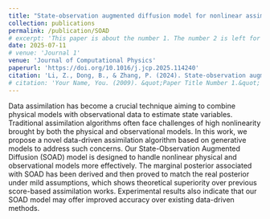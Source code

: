 ```yaml
---
title: "State-observation augmented diffusion model for nonlinear assimilation with unknown dynamics"
collection: publications
permalink: /publication/SOAD
# excerpt: 'This paper is about the number 1. The number 2 is left for future work.'
date: 2025-07-11
# venue: 'Journal 1'
venue: 'Journal of Computational Physics'
paperurl: 'https://doi.org/10.1016/j.jcp.2025.114240'
citation: 'Li, Z., Dong, B., & Zhang, P. (2024). State-observation augmented diffusion model for nonlinear assimilation with unknown dynamics. <i>Journal of Computational Physics</i>, page 114240'
# citation: 'Your Name, You. (2009). &quot;Paper Title Number 1.&quot; <i>Journal 1</i>. 1(1).'
---
```


Data assimilation has become a crucial technique aiming to combine physical models with observational data to estimate state variables. Traditional assimilation algorithms often face challenges of high nonlinearity brought by both the physical and observational models. In this work, we propose a novel data-driven assimilation algorithm based on generative models to address such concerns. Our State-Observation Augmented Diffusion (SOAD) model is designed to handle nonlinear physical and observational models more effectively. The marginal posterior associated with SOAD has been derived and then proved to match the real posterior under mild assumptions, which shows theoretical superiority over previous score-based assimilation works. Experimental results also indicate that our SOAD model may offer improved accuracy over existing data-driven methods.
<!-- Recommended citation: Your Name, You. (2009). "Paper Title Number 1." <i>Journal 1</i>. 1(1). -->